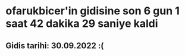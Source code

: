 # ofarukbicer'in gidisine son 6 gun 1 saat 42 dakika 29 saniye kaldi

## Gidis tarihi: 30.09.2022 :(